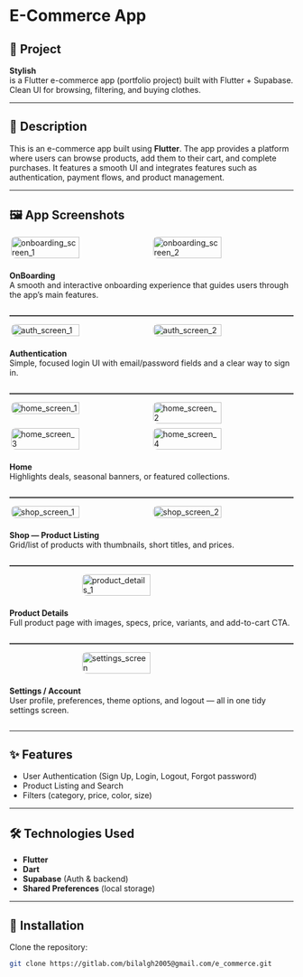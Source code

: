 # E-Commerce App

## 📌 Project

**Stylish**  
is a Flutter e-commerce app (portfolio project) built with Flutter + Supabase. Clean UI for
browsing, filtering, and buying clothes.

---

## 📄 Description

This is an e-commerce app built using **Flutter**. The app provides a platform where users can
browse products, add them to their cart, and complete purchases. It features a smooth UI and
integrates features such as authentication, payment flows, and product management.

---

## 🖼 App Screenshots

<div style="display:flex; flex-direction:column; width:100%;">

  <!-- Onboarding Screens -->
  <div style="display:flex; justify-content:center; gap:1%; margin-bottom:8px;">
    <img src="assets/readme/onboarding_screen_1.jpg" alt="onboarding_screen_1" style="width:49%; border-radius:8px;">
    <img src="assets/readme/onboarding_screen_2.jpg" alt="onboarding_screen_2" style="width:49%; border-radius:8px;">
  </div>
  <p style="text-align:left;"><b>OnBoarding</b><br>A smooth and interactive onboarding experience that guides users through the app’s main features.</p>

  <hr style="height:2px; background:#333; border:none;">

  <!-- Authentication Screens -->
  <div style="display:flex; justify-content:center; gap:1%; margin-bottom:8px;">
    <img src="assets/readme/auth_screen_1.jpg" alt="auth_screen_1" style="width:49%; border-radius:8px;">
    <img src="assets/readme/auth_screen_2.jpg" alt="auth_screen_2" style="width:49%; border-radius:8px;">
  </div>
  <p style="text-align:left;"><b>Authentication</b><br>Simple, focused login UI with email/password fields and a clear way to sign in.</p>

  <hr style="height:2px; background:#333; border:none;">

  <!-- Home Screens -->
  <div style="display:flex; justify-content:center; gap:1%; margin-bottom:8px;">
    <img src="assets/readme/home_screen_1.jpg" alt="home_screen_1" style="width:49%; border-radius:8px;">
    <img src="assets/readme/home_screen_2.jpg" alt="home_screen_2" style="width:49%; border-radius:8px;">
  </div>
  <div style="display:flex; justify-content:center; gap:1%; margin-bottom:8px;">
    <img src="assets/readme/home_screen_3.jpg" alt="home_screen_3" style="width:49%; border-radius:8px;">
    <img src="assets/readme/home_screen_4.jpg" alt="home_screen_4" style="width:49%; border-radius:8px;">
  </div>
  <p style="text-align:left;"><b>Home</b><br>Highlights deals, seasonal banners, or featured collections.</p>

  <hr style="height:2px; background:#333; border:none;">

  <!-- Shop Screens -->
  <div style="display:flex; justify-content:center; gap:1%; margin-bottom:8px;">
    <img src="assets/readme/shop_screen_1.jpg" alt="shop_screen_1" style="width:49%; border-radius:8px;">
    <img src="assets/readme/shop_screen_2.jpg" alt="shop_screen_2" style="width:49%; border-radius:8px;">
  </div>
  <p style="text-align:left;"><b>Shop — Product Listing</b><br>Grid/list of products with thumbnails, short titles, and prices.</p>

  <hr style="height:2px; background:#333; border:none;">

  <!-- Product Details -->
  <div style="display:flex; justify-content:center; gap:1%; margin-bottom:8px;">
    <img src="assets/readme/product_details_1.jpg" alt="product_details_1" style="width:49%; border-radius:8px;">
  </div>
  <p style="text-align:left;"><b>Product Details</b><br>Full product page with images, specs, price, variants, and add-to-cart CTA.</p>

  <hr style="height:2px; background:#333; border:none;">

  <!-- Settings / Account -->
  <div style="display:flex; justify-content:center; gap:1%; margin-bottom:8px;">
    <img src="assets/readme/settings_screen.jpg" alt="settings_screen" style="width:49%; border-radius:8px;">
  </div>
  <p style="text-align:left;"><b>Settings / Account</b><br>User profile, preferences, theme options, and logout — all in one tidy settings screen.</p>

</div>

---

## ✨ Features

* User Authentication (Sign Up, Login, Logout, Forgot password)
* Product Listing and Search
* Filters (category, price, color, size)

---

## 🛠 Technologies Used

* **Flutter**
* **Dart**
* **Supabase** (Auth & backend)
* **Shared Preferences** (local storage)

---

## 🚀 Installation

Clone the repository:

```bash
git clone https://gitlab.com/bilalgh2005@gmail.com/e_commerce.git
